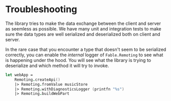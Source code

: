 # Troubleshooting

The library tries to make the data exchange between the client and server as seemless as possible. We have many unit and integration tests to make sure the data types are well serialized and deserialized both on client and server. 

In the rare case that you encounter a type that doesn't seem to be serialized correctly, you can enable the *internal* logger of `Fable.Remoting` to see what is happening under the hood. You will see what the library is trying to deserialize and which method it will try to invoke.

```fs
let webApp = 
    Remoting.createApi()
    |> Remoting.fromValue musicStore
    |> Remoting.withDiagnosticsLogger (printfn "%s")
    |> Remoting.buildWebPart
```
